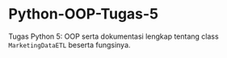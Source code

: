 # Python-OOP-Tugas-5
Tugas Python 5: OOP serta dokumentasi lengkap tentang class `MarketingDataETL` beserta fungsinya.
